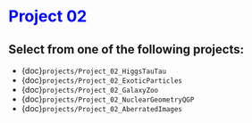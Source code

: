 # <span style="color: blue;"><b>Project 02</b></span>

## Select from one of the following projects:

* {doc}`projects/Project_02_HiggsTauTau`
* {doc}`projects/Project_02_ExoticParticles`
* {doc}`projects/Project_02_GalaxyZoo`
* {doc}`projects/Project_02_NuclearGeometryQGP`
* {doc}`projects/Project_02_AberratedImages`